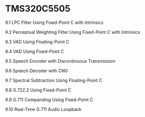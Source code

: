 # TMS320C5505


9.1 LPC Filter Using Fixed-Point C with Intrinsics 

9.2 Perceptual Weighting Filter Using Fixed-Point C with Intrinsics 

9.3 VAD Using Floating-Point C 

9.4 VAD Using Fixed-Point C 

9.5 Speech Encoder with Discontinuous Transmission 

9.6 Speech Decoder with CNG 

9.7 Spectral Subtraction Using Floating-Point C 

9.8 G.722.2 Using Fixed-Point C 

9.9 G.711 Companding Using Fixed-Point C 

9.10 Real-Time G.711 Audio Loopback